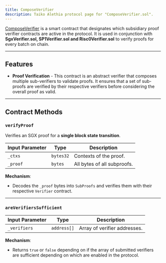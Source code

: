 ```yaml
---
title: ComposeVerifier
description: Taiko Alethia protocol page for "ComposeVerifier.sol".
---
```


[ComposeVerifier](https://github.com/taikoxyz/taiko-mono/blob/taiko-alethia-protocol-v2.3.0/packages/protocol/contracts/layer1/verifiers/compose/ComposeVerifier.sol) is a smart contract that designates which subsidiary proof verifier contracts are active in the protocol. It is used in conjunction with **SgxVerifier.sol, SP1Verifier.sol and Risc0Verifier.sol** to verify proofs for every batch on chain.

---

## Features

- **Proof Verification** - This contract is an abstract verifier that composes multiple sub-verifiers to validate proofs. It ensures that a set of sub-proofs are verified by their respective verifiers before considering the overall proof as valid.

---

## Contract Methods

### `verifyProof`

Verifies an SGX proof for a **single block state transition**.

| Input Parameter  | Type      | Description                    |
| ---------------- | --------- | ------------------------------ |
| `_ctxs`          | `bytes32` | Contexts of the proof.         |
| `_proof`         | `bytes`   | All bytes of all subproofs.    |

**Mechanism**:

- Decodes the `_proof` bytes into `SubProofs` and verifies them with their respective `Verifier` contract.

---

### `areVerifiersSufficient`

| Input Parameter | Type        | Description                  |
| --------------- | ----------- | ---------------------------- |
| `_verifiers`    | `address[]` | Array of verifier addresses. |

**Mechanism**:

- Returns `true` or `false` depending on if the array of submitted verifiers are sufficient depending on which are enabled in the protocol.
